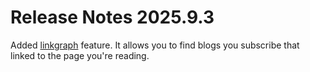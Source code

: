 # Release Notes 2025.9.3

Added [linkgraph](/linkgraph) feature. It allows you to find blogs you subscribe that linked to the page you're reading. 
